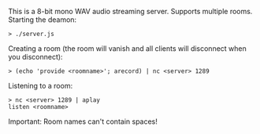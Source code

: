 This is a 8-bit mono WAV audio streaming server. Supports multiple rooms. Starting the deamon:

    > ./server.js

Creating a room (the room will vanish and all clients will disconnect when you disconnect):

    > (echo 'provide <roomname>'; arecord) | nc <server> 1289

Listening to a room:

    > nc <server> 1289 | aplay
    listen <roomname>

Important: Room names can't contain spaces!
